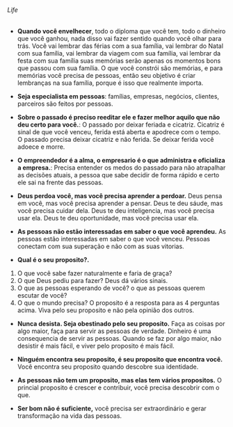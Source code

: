 ###### Life
* __Quando você envelhecer__, todo o diploma que você tem, todo o dinheiro que você ganhou, nada disso vai fazer sentido quando você olhar para trás. Você vai lembrar das férias com a sua família, vai lembrar do Natal com sua família, vai lembrar da viagem com sua família, vai lembrar da festa com sua família suas memórias serão apenas os momentos bons que passou com sua família. O que você constrói são memórias, e para memórias você  precisa de pessoas, então seu objetivo é criar lembranças na sua família, porque é isso que realmente importa.

* __Seja especialista em pessoas__: famílias, empresas, negócios, clientes, parceiros são feitos por pessoas.

* __Sobre o passado é preciso reeditar ele e fazer melhor aquilo que não deu certo para você.__: O passado por deixar feriada e cicatriz. Cicatriz é sinal de que você venceu, ferida está aberta e apodrece com o tempo. O passado precisa deixar cicatriz e não ferida. Se deixar ferida você adoece e morre.

* __O empreendedor é a alma, o empresario é o que administra e oficializa a empresa.__: Precisa entender os medos do passado para não atrapalhar as decisões atuais, a pessoa que sabe decidir de forma rápido e certo ele sai na frente das pessoas.

* __Deus perdoa você, mas você precisa aprender a perdoar.__
Deus pensa em você, mas você precisa aprender a pensar.
Deus te deu sáude, mas você precisa cuidar dela.
Deus te deu inteligencia, mas você precisa usar ela.
Deus te deu oportunidade, mas você precisa usar ela.

* __As pessoas não estão interessadas em saber o que você aprendeu.__
As pessoas estão interessadas em saber o que você venceu.
Pessoas conectam com sua superação e não com as suas vitorias.

* __Qual é o seu proposito?.__
1) O que você sabe fazer naturalmente e faria de graça?
2) O que Deus pediu para fazer? Deus dá vários sinais.
3) O que as pessoas esperando de você? o que as pessoas querem escutar de você?
4) O que o mundo precisa? 
O proposito é a resposta para as 4 perguntas acima.
Viva pelo seu proposito e não pela opinião dos outros.

* __Nunca desista. Seja obestinado pelo seu proposito.__
Faça as coisas por algo maior, faça para servir as pessoas de verdade.
Dinheiro é uma consequencia de servir as pessoas.
Quando se faz por algo maior, não desistir é mais fácil, e viver pelo proposito é mais fácil.

* __Ninguém encontra seu proposito, é seu proposito que encontra você.__
Você encontra seu proposito quando descobre sua identidade.

* __As pessoas não tem um proposito, mas elas tem vários propositos.__
O princial proposito é crescer e contribuir, você precisa descobrir com o que.

* __Ser bom não é suficiente,__
você precisa ser extraordinário e gerar transformação na vida das pessoas.

